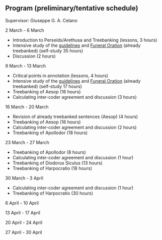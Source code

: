 ## Program (preliminary/tentative schedule)
Supervisor: Giuseppe G. A. Celano

2 March - 6 March
* Introduction to Perseids/Arethusa and Treebanking (lessons, 3 hours)
* Intensive study of the <a href="https://github.com/PerseusDL/treebank_data/tree/master/AGDT2/guidelines" target="_blank">guidelines</a> and <a href="http://www.perseids.org/tools/arethusa/app/#/perseids?chunk=1&doc=9258" target="_blank">Funeral Oration</a> (already treebanked) (self-study 35 hours)
* Discussion (2 hours)

9 March - 13 March
* Critical points in annotation (lessons, 4 hours)
* Intensive study of the <a href="https://github.com/PerseusDL/treebank_data/tree/master/AGDT2/guidelines" target="_blank">guidelines</a> and <a href="http://www.perseids.org/tools/arethusa/app/#/perseids?chunk=1&doc=9258" target="_blank">Funeral Oration</a> (already treebanked) (self-study 17 hours)
* Treebanking of Aesop (16 hours)
* Calculating inter-coder agreement and discussion (3 hours)

16 March - 20 March
* Revision of already treebanked sentences (Aesop) (4 hours)
* Treebanking of Aesop (16 hours)
* Calculating inter-coder agreement and discussion (2 hours)
* Treebanking of Apollodor (18 hours)

23 March - 27 March
* Treebanking of Apollodor (8 hours)
* Calculating inter-coder agreement and discussion (1 hour)
* Treebanking of Diodorus Siculus (13 hours)
* Treebanking of Harpocratio (18 hours)

30 March - 3 April
* Calculating inter-coder agreement and discussion (1 hour)
* Treebanking of Harpocratio (30 hours)

6 April - 10 April

13 April - 17 April

20 April - 24 April

27 April - 30 April




